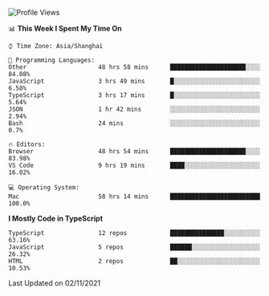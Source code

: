 <!--START_SECTION:waka-->
![Profile Views](http://img.shields.io/badge/Profile%20Views-0-blue)

📊 **This Week I Spent My Time On** 

```text
⌚︎ Time Zone: Asia/Shanghai

💬 Programming Languages: 
Other                    48 hrs 58 mins      █████████████████████░░░░   84.08% 
JavaScript               3 hrs 49 mins       █░░░░░░░░░░░░░░░░░░░░░░░░   6.58% 
TypeScript               3 hrs 17 mins       █░░░░░░░░░░░░░░░░░░░░░░░░   5.64% 
JSON                     1 hr 42 mins        ░░░░░░░░░░░░░░░░░░░░░░░░░   2.94% 
Bash                     24 mins             ░░░░░░░░░░░░░░░░░░░░░░░░░   0.7%

🔥 Editors: 
Browser                  48 hrs 54 mins      █████████████████████░░░░   83.98% 
VS Code                  9 hrs 19 mins       ████░░░░░░░░░░░░░░░░░░░░░   16.02%

💻 Operating System: 
Mac                      58 hrs 14 mins      █████████████████████████   100.0%

```

**I Mostly Code in TypeScript** 

```text
TypeScript               12 repos            ███████████████░░░░░░░░░░   63.16% 
JavaScript               5 repos             ██████░░░░░░░░░░░░░░░░░░░   26.32% 
HTML                     2 repos             ██░░░░░░░░░░░░░░░░░░░░░░░   10.53%

```



 Last Updated on 02/11/2021
<!--END_SECTION:waka-->
